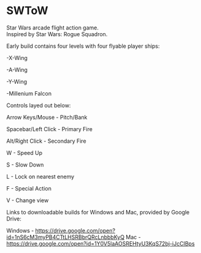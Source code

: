 # SWToW
Star Wars arcade flight action game.  
Inspired by Star Wars: Rogue Squadron.

Early build contains four levels with four flyable player ships:

-X-Wing

-A-Wing

-Y-Wing

-Millenium Falcon





Controls layed out below:


Arrow Keys/Mouse - Pitch/Bank

Spacebar/Left Click - Primary Fire

Alt/Right Click - Secondary Fire

W - Speed Up

S - Slow Down

L - Lock on nearest enemy

F - Special Action

V - Change view




Links to downloadable builds for Windows and Mac, provided by Google Drive:

Windows - https://drive.google.com/open?id=1nS6cM3myPB4CTtLHSRBbrQRcLnbbbKyQ
Mac - https://drive.google.com/open?id=1Y0V5laAOSREHtyU3KqS72bj-iJcCIBps
